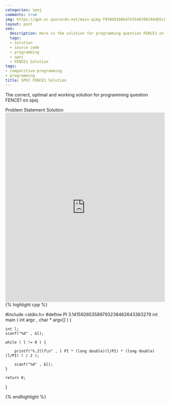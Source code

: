 ```yaml
---
categories: spoj
comments: true
img: https://qph.ec.quoracdn.net/main-qimg-f939681b0b47e5540398244db5c8966f?convert_to_webp=true
layout: post
seo:
  description: Here is the solution for programming question FENCE1 on spoj
  tags:
  - solution
  - source code
  - programming
  - spoj
  - FENCE1 Solution
tags:
- competitive-programming
- programming
title: SPOJ FENCE1 Solution
---
```

The correct, optimal and working solution for programming question FENCE1 on spoj

<div class="ui secondary pointing large menu">
  <a class="grey item" data-tab="problem-statement">
    Problem Statement
  </a>
  <a class="active item grey" data-tab="solution">
    Solution
  </a>
</div>
<div class="ui bottom attached tab" data-tab="problem-statement">
    <iframe src="http://www.spoj.com/problems/FENCE1/" width="100%" height="600px" style="overflow: scroll; border: none;"></iframe>
</div>
<div class="ui bottom attached active tab" data-tab="solution">
{% highlight cpp %}

#include <stdio.h>
#define PI 3.141592653589793238462643383279
int main ( int argc , char * argv[] ) {

	int l;
	scanf("%d" , &l);

	while ( l != 0 ) {

		printf("%.2llf\n" , ( PI * (long double)(l/PI) * (long double)(l/PI) ) / 2 );

		scanf("%d" , &l);
	}

	return 0;
}


{% endhighlight %}
</div>

